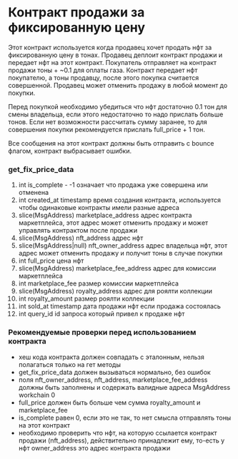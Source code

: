 
# Контракт продажи за фиксированную цену

Этот контракт используется когда продавец хочет продать нфт за фиксированную цену в тонах. Продавец деплоит контракт
продажи и передает нфт на этот контракт. Покупатель отправляет на контракт продажи тоны + ~0.1 для оплаты газа.
Контракт передает нфт покупателю, а тоны продавцу, после этого покупка считается совершенной. Продавец может отменить продажу
в любой момент до покупки.

Перед покупкой необходимо убедиться что нфт достаточно 0.1 тон для смены владельца, если этого недостаточно то надо прислать
больше тонов. Если нет возможности рассчитать сумму заранее, то для совершения покупки рекомендуется прислать full_price + 1 тон.

Все сообщения на этот контракт должны быть отправить с bounce флагом, контракт выбрасывает ошибки.

### get_fix_price_data
1. int is_complete - -1 означает что продажа уже совершена или отменена 
2. int created_at timestamp время создания контракта, используется чтобы одинаковые контракты имели разные адреса
3. slice(MsgAddress) marketplace_address адрес контракта маркетплейса, этот адрес может отменить продажу и может управлять контрактом после продажи
4. slice(MsgAddress) nft_address адрес нфт
5. slice(MsgAddress|null) nft_owner_address адрес владельца нфт, этот адрес может отменить продажу и получит тоны в случае покупки
6. int full_price цена нфт
7. slice(MsgAddress) marketplace_fee_address адрес для комиссии маркетплейса
8. int marketplace_fee размер комиссии маркетплейса
9. slice(MsgAddress) royalty_address адрес для роялти коллекции
10. int royalty_amount размер роялти коллекции
11. int sold_at timestamp дата продажи нфт если продажа состоялась
12. int query_id id запроса который привел к продаже нфт

### Рекомендуемые проверки перед использованием контракта

- хеш кода контракта должен совпадать с эталонным, нельзя полагаться только на гет методы
- get_fix_price_data должен вызываться нормально, без ошибок
- поля nft_owner_address, nft_address, marketplace_fee_address должны быть заполнены и содержать валидные адреса MsgAddress workchain 0
- full_price должен быть больше чем сумма royalty_amount и marketplace_fee
- is_complete равен 0, если это не так, то нет смысла отправлять тоны на этот контракт
- необходимо проверить что нфт, на которую ссылается контракт продажи (nft_address), действительно принадлежит ему, то-есть у нфт owner_address это адрес контракта продажи
